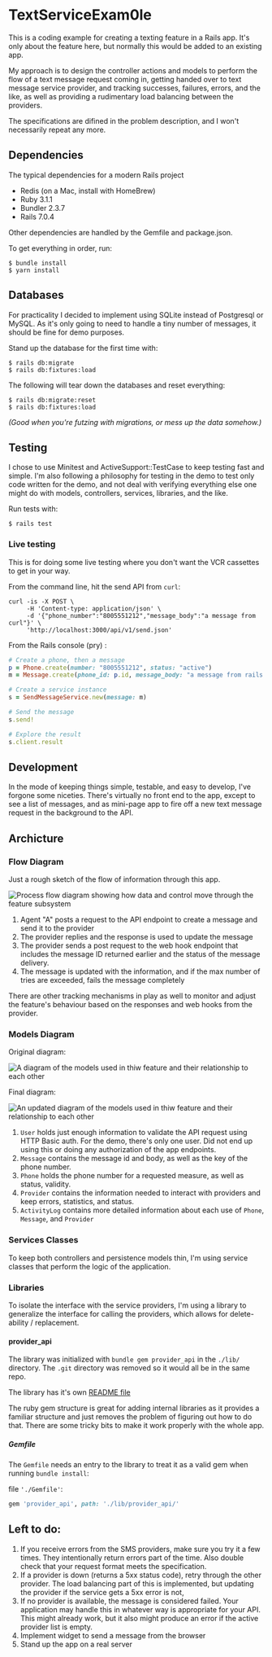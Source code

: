 # TextServiceExam0le

This is a coding example for creating a texting feature in a Rails app. It's only about the feature here, but normally this would be added to an existing app.

My approach is to design the controller actions and models to perform the flow of a text message request coming in, getting handed over to text message service provider, and tracking successes, failures, errors, and the like, as well as providing a rudimentary load balancing between the providers.

The specifications are difined in the problem description, and I won't necessarily repeat any more.

## Dependencies

The typical dependencies for a modern Rails project

- Redis (on a Mac, install with HomeBrew)
- Ruby 3.1.1
- Bundler 2.3.7
- Rails 7.0.4

Other dependencies are handled by the Gemfile and package.json.

To get everything in order, run:

    $ bundle install
    $ yarn install 
    
## Databases

For practicality I decided to implement using SQLite instead of Postgresql or MySQL. As it's only going to need to handle a tiny number of messages, it should be fine for demo purposes.

Stand up the database for the first time with:

    $ rails db:migrate
    $ rails db:fixtures:load

The following will tear down the databases and reset everything:

    $ rails db:migrate:reset
    $ rails db:fixtures:load

*(Good when you're futzing with migrations, or mess up the data somehow.)*


## Testing

I chose to use Minitest and ActiveSupport::TestCase to keep testing fast and simple. I'm also following a philosophy for testing in the demo to test only code written for the demo, and not deal with verifying everything else one might do with models, controllers, services, libraries, and the like.

Run tests with:

    $ rails test
    
### Live testing ###

This is for doing some live testing where you don't want the VCR cassettes to get in your way.

From the command line, hit the send API from `curl`:

``` shell
curl -is -X POST \
     -H 'Content-type: application/json' \
     -d '{"phone_number":"8005551212","message_body":"a message from curl"}' \
     'http://localhost:3000/api/v1/send.json'
```

From the Rails console (pry) :

``` ruby
# Create a phone, then a message
p = Phone.create(number: "8005551212", status: "active")
m = Message.create(phone_id: p.id, message_body: "a message from rails console", status: "sending")

# Create a service instance
s = SendMessageService.new(message: m)

# Send the message
s.send!

# Explore the result
s.client.result
```

## Development

In the mode of keeping things simple, testable, and easy to develop, I've forgone some niceties. There's virtually no front end to the app, except to see a list of messages, and as mini-page app to fire off a new text message request in the background to the API.

## Archicture

### Flow Diagram

Just a rough sketch of the flow of information through this app.

![Process flow diagram showing how data and control move through the feature subsystem](./app/assets/images/flow-diagram.jpg "Flow Diagram")

1. Agent "A" posts a request to the API endpoint to create a message and send it to the provider
2. The provider replies and the response is used to update the message
3. The provider sends a post request to the web hook endpoint that includes the message ID returned earlier and the status of the message delivery.
4. The message is updated with the information, and if the max number of tries are exceeded, fails the message completely

There are other tracking mechanisms in play as well to monitor and adjust the feature's behaviour based on the responses and web hooks from the provider.

### Models Diagram

Original diagram:

![A diagram of the models used in thiw feature and their relationship to each other](./app/assets/images/model_diagram.jpg "Model Diagram")

Final diagram:

![An updated diagram of the models used in thiw feature and their relationship to each other](./app/assets/images/model-diagram-updated.jpg "Update Model Diagram")

1. `User` holds just enough information to validate the API request using HTTP Basic auth. For the demo, there's only one user. Did not end up using this or doing any authorization of the app endpoints.
2. `Message` contains the message id and body, as well as the key of the phone number.
4. `Phone` holds the  phone number for a requested measure, as well as status, validity.
6. `Provider` contains the information needed to interact with providers and keep errors, statistics, and status.
7. `ActivityLog` contains more detailed information about each use of `Phone`, `Message`, and `Provider`

### Services Classes

To keep both controllers and persistence models thin, I'm using service classes that perform the logic of the application.

### Libraries

To isolate the interface with the service providers, I'm using a library to generalize the interface for calling the providers, which allows for delete-ability / replacement.

#### provider_api

The library was initialized with `bundle gem provider_api` in the `./lib/` directory. The `.git` directory was removed so it would all be in the same repo. 

The library has it's own [README file](./lib/provider_api/README.md "README for provider_api library")

The ruby gem structure is great for adding internal libraries as it provides a familiar structure and just removes the problem of figuring out how to do that. There are some tricky bits to make it work properly with the whole app.

##### Gemfile

The `Gemfile` needs an entry to the library to treat it as a valid gem when running `bundle install`:

file `'./Gemfile'`:
``` ruby
gem 'provider_api', path: './lib/provider_api/'
```


## Left to do:

1. If you receive errors from the SMS providers, make sure you try it a few times. They intentionally return errors part of the time. Also double check that your request format meets the specification.
2. If a provider is down (returns a 5xx status code), retry through the other provider. The load balancing part of this is implemented, but updating the provider if the service gets a 5xx error is not,
3. If no provider is available, the message is considered failed. Your application may handle this in whatever way is appropriate for your API. This might already work, but it also might produce an error if the active provider list is empty.
2. Implement widget to send a message from the browser
3. Stand up the app on a real server
